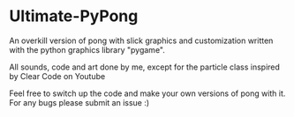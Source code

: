 # Ultimate-PyPong
An overkill version of pong with slick graphics and customization written with the python graphics library "pygame".

All sounds, code and art done by me, except for the particle class inspired by Clear Code on Youtube

Feel free to switch up the code and make your own versions of pong with it.
For any bugs please submit an issue :)
